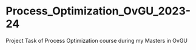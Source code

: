 # Process_Optimization_OvGU_2023-24
Project Task of Process Optimization course during my Masters in OvGU
